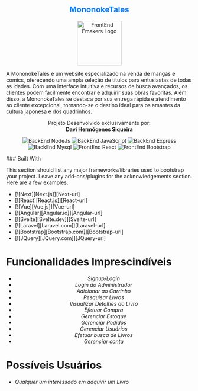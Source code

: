 <h2 align="center" style="color: #007BFF;" class="text-center"> MononokeTales </h2>

<p align="center">
  <img src="https://cdn-icons-png.flaticon.com/128/10384/10384254.png"  alt="FrontEnd Emakers Logo", width="120", height="120">
</p>                
A MononokeTales é um website especializado na venda de mangás e comics, oferecendo uma ampla seleção de títulos para entusiastas de todas as idades. Com uma interface intuitiva e recursos de busca avançados, os clientes podem facilmente encontrar e adquirir suas obras favoritas. Além disso, a MononokeTales se destaca por sua entrega rápida e atendimento ao cliente excepcional, tornando-se o destino ideal para os amantes da cultura japonesa e dos quadrinhos.


 <p align="center">
  Projeto Desenvolvido exclusivamente por:<br>
  <strong>Davi Hermógenes Siqueira</strong>
</p>

<p align="center">
  <img src="https://img.shields.io/badge/BackEnd-NodeJs-brightgreen" alt="BackEnd NodeJs">
  <img src="https://img.shields.io/badge/BackEnd-JavaScript-yellow" alt="BackEnd JavaScript">
  <img src="https://img.shields.io/badge/BackEnd-Express-blue" alt="BackEnd Express">
  <img src="https://img.shields.io/badge/DataBase-Mysql-blue" alt="BackEnd Mysql">
  <img src="https://img.shields.io/badge/FrontEnd-React-blue" alt="FrontEnd React">
  <img src="https://img.shields.io/badge/FrontEnd-Bootstrap-blue" alt="FrontEnd Bootstrap">
</p>
### Built With

This section should list any major frameworks/libraries used to bootstrap your project. Leave any add-ons/plugins for the acknowledgements section. Here are a few examples.

* [![Next][Next.js]][Next-url]
* [![React][React.js]][React-url]
* [![Vue][Vue.js]][Vue-url]
* [![Angular][Angular.io]][Angular-url]
* [![Svelte][Svelte.dev]][Svelte-url]
* [![Laravel][Laravel.com]][Laravel-url]
* [![Bootstrap][Bootstrap.com]][Bootstrap-url]
* [![JQuery][JQuery.com]][JQuery-url]

# Funcionalidades Imprescindíveis

<p align="center">
  <ul align="center">
    <li><em> Signup/Login</em></li>
    <li><em> Login do Administrador</em></li>
    <li><em> Adicionar ao Carrinho</em></li>
    <li><em> Pesquisar Livros</em></li>
    <li><em> Visualizar Detalhes do Livro</em></li>
    <li><em> Efetuar Compra</em></li>
    <li><em> Gerenciar Estoque</em></li>
    <li><em> Gerenciar Pedidos</em></li>
    <li><em> Gerenciar Usuários</em></li>
    <li><em> Efetuar busca de Livros</em></li>
    <li><em> Gerenciar conta</em></li>
  </ul>
</p>

# Possíveis Usuários

* *Qualquer um interessado em adquirir um Livro*

